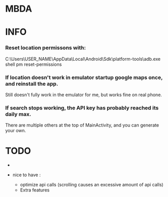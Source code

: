 # MBDA

# INFO
### Reset location permissons with: 
C:\Users\USER_NAME\AppData\Local\Android\Sdk\platform-tools\adb.exe shell pm reset-permissions

### If location doesn't work in emulator startup google maps once, and reinstall the app.
Still doesn't fully work in the emulator for me, but works fine on real phone.

### If search stops working, the API key has probably reached its daily max.
There are multiple others at the top of MainActivity, and you can generate your own.

# TODO
* 

* nice to have :
   * optimize api calls (scrolling causes an excessive amount of api calls)
   * Extra features
